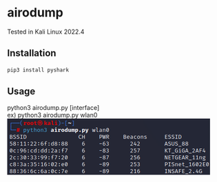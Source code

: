 # airodump
Tested in Kali Linux 2022.4  

## Installation
```sh
pip3 install pyshark
```

## Usage
python3 airodump.py [interface]  
ex) python3 airodump.py wlan0  
![airodump](./airodump.png)
